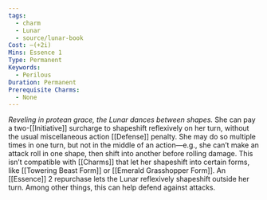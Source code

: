 ```yaml
---
tags:
  - charm
  - Lunar
  - source/lunar-book
Cost: —(+2i)
Mins: Essence 1
Type: Permanent
Keywords:
  - Perilous
Duration: Permanent
Prerequisite Charms:
  - None
---
```

*Reveling in protean grace, the Lunar dances between shapes.*
She can pay a two-[[Initiative]] surcharge to shapeshift reflexively on her turn, without the usual miscellaneous action [[Defense]] penalty. She may do so multiple times in one turn, but not in the middle of an action—e.g., she can’t make an attack roll in one shape, then shift into another before rolling damage. This isn’t compatible with [[Charms]] that let her shapeshift into certain forms, like [[Towering Beast Form]] or [[Emerald Grasshopper Form]]. An [[Essence]] 2 repurchase lets the Lunar reflexively shapeshift outside her turn. Among other things, this can help defend against attacks.